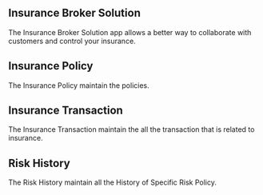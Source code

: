 Insurance Broker Solution
---------------

The Insurance Broker Solution app allows a better way to
collaborate with customers and control your insurance.

Insurance Policy
---------------

The Insurance Policy maintain the policies.

Insurance Transaction
---------------------

The Insurance Transaction maintain the all the transaction that is related to insurance.

Risk History
---------------------

The Risk History maintain all the History of Specific Risk Policy.